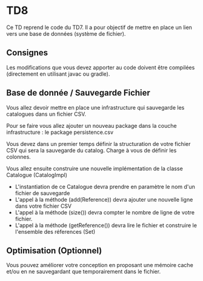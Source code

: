 # TD8

Ce TD reprend le code du TD7. Il a pour objectif de mettre en place un lien vers une base de données (système de fichier).

## Consignes

Les modifications que vous devez apporter au code doivent être compilées (directement en utilisant javac ou gradle).

## Base de donnée / Sauvegarde Fichier

Vous allez devoir mettre en place une infrastructure qui sauvegarde les catalogues dans un fichier CSV.

Pour se faire vous allez ajouter un nouveau package dans la couche infrastructure : le package persistence.csv

Vous devez dans un premier temps définir la structuration de votre fichier CSV qui sera la sauvegarde du catalog. Charge à vous de définir les colonnes.

Vous allez ensuite construire une nouvelle implémentation de la classe Catalogue (CatalogImpl)

* L'instantiation de ce Catalogue devra prendre en paramètre le nom d'un fichier de sauvegarde
* L'appel à la méthode (add(Reference)) devra ajouter une nouvelle ligne dans votre fichier CSV
* L'appel à la méthode (size()) devra compter le nombre de ligne de votre fichier.
* L'appel à la méthode (getReference()) devra lire le fichier et construire le l'ensemble des réferences (Set<Reference>)

## Optimisation (Optionnel)

Vous pouvez améliorer votre conception en proposant une mémoire cache et/ou en ne sauvegardant que temporairement dans le fichier.
